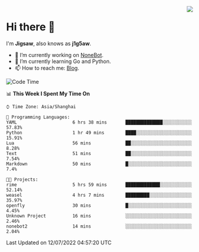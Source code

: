 <a href="#">
  <img align="right" src="https://github-readme-stats.vercel.app/api?username=j1g5awi&count_private=true&show_icons=true&title_color=80070B&text_color=B3B3B3&bg_color=212121&icon_color=80070B" />
</a>

# Hi there 👋

I'm **Jigsaw**, also knows as **j1g5aw**.

- 🔭 I’m currently working on [NoneBot](https://github.com/nonebot).
- 🌱 I’m currently learning Go and Python.
- 📫 How to reach me: [Blog](https://blog.maddestroyer.xyz/).

<!--START_SECTION:waka-->
![Code Time](http://img.shields.io/badge/Code%20Time-0%20secs-blue)

📊 **This Week I Spent My Time On** 

```text
⌚︎ Time Zone: Asia/Shanghai

💬 Programming Languages: 
YAML                     6 hrs 38 mins       ██████████████░░░░░░░░░░░   57.83% 
Python                   1 hr 49 mins        ████░░░░░░░░░░░░░░░░░░░░░   15.91% 
Lua                      56 mins             ██░░░░░░░░░░░░░░░░░░░░░░░   8.28% 
Text                     51 mins             ██░░░░░░░░░░░░░░░░░░░░░░░   7.54% 
Markdown                 50 mins             █░░░░░░░░░░░░░░░░░░░░░░░░   7.4%

🐱‍💻 Projects: 
rime                     5 hrs 59 mins       █████████████░░░░░░░░░░░░   52.14% 
weasel                   4 hrs 7 mins        █████████░░░░░░░░░░░░░░░░   35.97% 
openfly                  30 mins             █░░░░░░░░░░░░░░░░░░░░░░░░   4.45% 
Unknown Project          16 mins             ░░░░░░░░░░░░░░░░░░░░░░░░░   2.46% 
nonebot2                 14 mins             ░░░░░░░░░░░░░░░░░░░░░░░░░   2.04%

```


 Last Updated on 12/07/2022 04:57:20 UTC
<!--END_SECTION:waka-->
